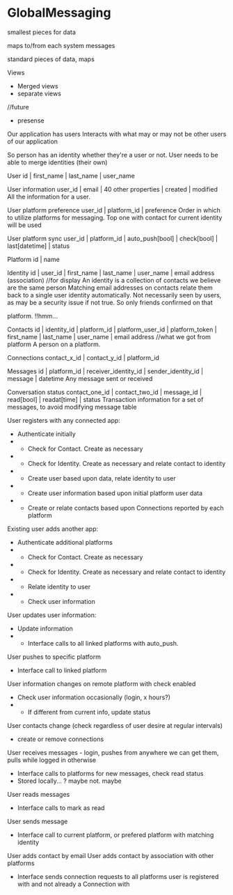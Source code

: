 # GlobalMessaging
smallest pieces for data

maps to/from each system
messages


standard pieces of data, maps


Views
- Merged views
- separate views

//future
- presense



Our application has users
Interacts with what may or may not be other users of our application


So person has an identity whether they're a user or not. 
User needs to be able to merge identities (their own) 


User 
id | first_name | last_name | user_name 

User information
user_id | email | 40 other properties | created | modified
All the information for a user. 

User platform preference 
user_id | platform_id | preference
Order in which to utilize platforms for messaging. Top one with contact for current identity will be used

User platform sync
user_id | platform_id | auto_push[bool] | check[bool] | last[datetime] | status

Platform
id | name

Identity
id | user_id | first_name | last_name | user_name | email address (association) //for display
An identity is a collection of contacts we believe are the same person
Matching email addresses on contacts relate them back to a single user identity automatically. Not necessarily seen by users, as may be a security issue if not true. So only friends confirmed on that 

platform. !!hmm... 

Contacts 
id | identity_id | platform_id | platform_user_id | platform_token | first_name | last_name | user_name | email address //what we got from platform
A person on a platform. 

Connections
contact_x_id | contact_y_id | platform_id

Messages
id | platform_id | receiver_identity_id | sender_identity_id | message | datetime 
Any message sent or received

Conversation status 
contact_one_id | contact_two_id | message_id | read[bool] | readat[time] | status 
Transaction information for a set of messages, to avoid modifying message table





User registers with any connected app:

- Authenticate initially
- - Check for Contact. Create as necessary
- - Check for Identity. Create as necessary and relate contact to identity
- - Create user based upon data, relate identity to user
- - Create user information based upon initial platform user data
- - Create or relate contacts based upon Connections reported by each platform

Existing user adds another app:

- Authenticate additional platforms
- - Check for Contact. Create as necessary
- - Check for Identity. Create as necessary and relate contact to identity
- - Relate identity to user
- - Check user information 

User updates user information:
- Update information
- - Interface calls to all linked platforms with auto_push. 

User pushes to specific platform
- Interface call to linked platform

User information changes on remote platform with check enabled
- Check user information occasionally (login, x hours?) 
- - If different from current info, update status

User contacts change (check regardless of user desire at regular intervals)
- create or remove connections


User receives messages - login, pushes from anywhere we can get them, pulls while logged in otherwise
- Interface calls to platforms for new messages, check read status
- Stored locally... ? maybe not. maybe

User reads messages
- Interface calls to mark as read

User sends message
- Interface call to current platform, or prefered platform with matching identity 

User adds contact by email
User adds contact by association with other platforms
- Interface sends connection requests to all platforms user is registered with and not already a Connection with



